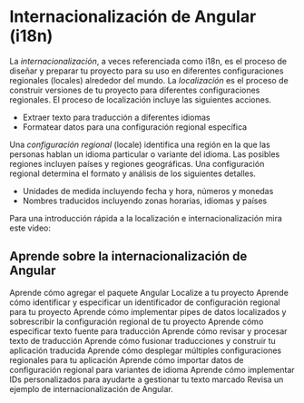 # Internacionalización de Angular (i18n)

La *internacionalización*, a veces referenciada como i18n, es el proceso de diseñar y preparar tu proyecto para su uso en diferentes configuraciones regionales (locales) alrededor del mundo.
La *localización* es el proceso de construir versiones de tu proyecto para diferentes configuraciones regionales.
El proceso de localización incluye las siguientes acciones.

* Extraer texto para traducción a diferentes idiomas
* Formatear datos para una configuración regional específica

Una *configuración regional* (locale) identifica una región en la que las personas hablan un idioma particular o variante del idioma.
Las posibles regiones incluyen países y regiones geográficas.
Una configuración regional determina el formato y análisis de los siguientes detalles.

* Unidades de medida incluyendo fecha y hora, números y monedas
* Nombres traducidos incluyendo zonas horarias, idiomas y países

Para una introducción rápida a la localización e internacionalización mira este video:

<docs-video src="https://www.youtube.com/embed/KNTN-nsbV7M"/>

## Aprende sobre la internacionalización de Angular

<docs-card-container>
  <docs-card title="Agregar el paquete localize" href="guide/i18n/add-package">
    Aprende cómo agregar el paquete Angular Localize a tu proyecto
  </docs-card>
  <docs-card title="Referirse a configuraciones regionales por ID" href="guide/i18n/locale-id">
    Aprende cómo identificar y especificar un identificador de configuración regional para tu proyecto
  </docs-card>
  <docs-card title="Formatear datos según la configuración regional" href="guide/i18n/format-data-locale">
    Aprende cómo implementar pipes de datos localizados y sobrescribir la configuración regional de tu proyecto
  </docs-card>
  <docs-card title="Preparar un componente para traducción" href="guide/i18n/prepare">
    Aprende cómo especificar texto fuente para traducción
  </docs-card>
  <docs-card title="Trabajar con archivos de traducción" href="guide/i18n/translation-files">
    Aprende cómo revisar y procesar texto de traducción
  </docs-card>
  <docs-card title="Fusionar traducciones en la aplicación" href="guide/i18n/merge">
    Aprende cómo fusionar traducciones y construir tu aplicación traducida
  </docs-card>
  <docs-card title="Desplegar múltiples configuraciones regionales" href="guide/i18n/deploy">
    Aprende cómo desplegar múltiples configuraciones regionales para tu aplicación
  </docs-card>
  <docs-card title="Importar variantes globales de datos de configuración regional" href="guide/i18n/import-global-variants">
    Aprende cómo importar datos de configuración regional para variantes de idioma
  </docs-card>
  <docs-card title="Gestionar texto marcado con IDs personalizados" href="guide/i18n/manage-marked-text">
    Aprende cómo implementar IDs personalizados para ayudarte a gestionar tu texto marcado
  </docs-card>
  <docs-card title="Ejemplo de internacionalización" href="guide/i18n/example">
    Revisa un ejemplo de internacionalización de Angular.
  </docs-card>
</docs-card-container>
